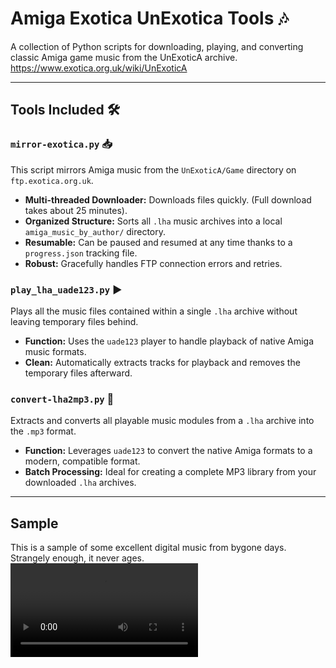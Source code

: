 # Amiga Exotica UnExotica Tools 🎶

A collection of Python scripts for downloading, playing, and converting classic Amiga game music from the UnExoticA archive.
https://www.exotica.org.uk/wiki/UnExoticA

---

## Tools Included 🛠️

### `mirror-exotica.py` 📥

This script mirrors Amiga music from the `UnExoticA/Game` directory on `ftp.exotica.org.uk`.

* **Multi-threaded Downloader:** Downloads files quickly. (Full download takes about 25 minutes).
* **Organized Structure:** Sorts all `.lha` music archives into a local `amiga_music_by_author/` directory.
* **Resumable:** Can be paused and resumed at any time thanks to a `progress.json` tracking file.
* **Robust:** Gracefully handles FTP connection errors and retries.



### `play_lha_uade123.py` ▶️

Plays all the music files contained within a single `.lha` archive without leaving temporary files behind.

* **Function:** Uses the `uade123` player to handle playback of native Amiga music formats.
* **Clean:** Automatically extracts tracks for playback and removes the temporary files afterward.

### `convert-lha2mp3.py` 🔄

Extracts and converts all playable music modules from a `.lha` archive into the `.mp3` format.

* **Function:** Leverages `uade123` to convert the native Amiga formats to a modern, compatible format.
* **Batch Processing:** Ideal for creating a complete MP3 library from your downloaded `.lha` archives.


---

## Sample

This is a sample of some excellent digital music from bygone days. Strangely enough, it never ages.
<video src="https://github.com/user-attachments/assets/6886278e-4dd0-4114-8eeb-85b939f2172b">controls</video>
